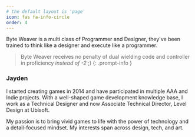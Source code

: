 ```yaml
---
# the default layout is 'page'
icon: fas fa-info-circle
order: 4
---
```

Byte Weaver is a multi class of Programmer and Designer, they've been trained to think like a designer and execute like a programmer.

> Byte Weaver receives no penalty of dual wielding code and controller in proficiency *instead of -2* ;)
{: .prompt-info }

### Jayden
I started creating games in 2014 and have participated in multiple AAA and Indie projects. With a well-shaped game development knowledge base, I work as a Technical Designer and now Associate Technical Director, Level Design at Ubisoft. 

My passion is to bring vivid games to life with the power of technology and a detail-focused mindset. My interests span across design, tech, and art.